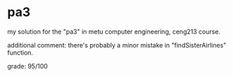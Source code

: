 # pa3

my solution for the "pa3" in metu computer engineering, ceng213 course.

additional comment: there's probably a minor mistake in "findSisterAirlines" function.

grade: 95/100
